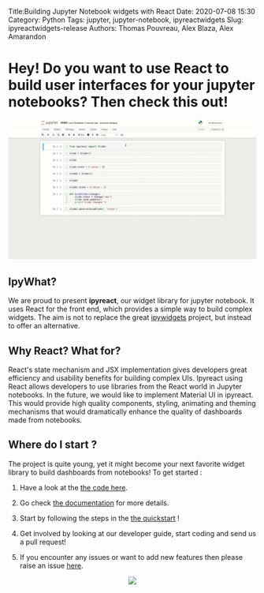 Title:Building Jupyter Notebook widgets with React
Date: 2020-07-08 15:30
Category: Python
Tags: jupyter, jupyter-notebook, ipyreactwidgets
Slug: ipyreactwidgets-release
Authors: Thomas Pouvreau, Alex Blaza, Alex Amarandon

# Hey! Do you want to use React to build user interfaces for your jupyter notebooks? Then check this out!

<div>
	<img style="width:900px" src="/images/slider.gif"/>
</div>

## IpyWhat? 

We are proud to present __ipyreact__, our widget library for jupyter notebook. It uses React for the front end, which provides a simple way to build complex widgets. The aim is not to replace the great [ipywidgets](https://github.com/jupyter-widgets/ipywidgets) project, but instead to offer an alternative.
 
## Why React? What for?  

React's state mechanism and JSX implementation gives developers great efficiency and usability benefits for building complex UIs. Ipyreact using React allows developers to use libraries from the React world in Jupyter notebooks. In the future, we would like to implement Material UI in ipyreact. This would provide high quality components, styling, animating and theming mechanisms that would dramatically enhance the quality of dashboards made from notebooks.

## Where do I start ? 

The project is quite young, yet it might become your next favorite widget library to build dashboards from notebooks!
To get started :

1. Have a look at the [the code here](https://github.com/weatherforce/ipyreact).

2. Go check [the documentation](https://ipyreact.readthedocs.io/en/latest/) for more details.

3. Start by following the steps in the [the quickstart](https://ipyreact.readthedocs.io/en/latest/quickstart.html) !

4. Get involved by looking at our developer guide, start coding and send us a pull request!

5. If you encounter any issues or want to add new features then please raise an issue [here](https://github.com/weatherforce/ipyreact/issues).

<p align="center">
	<img src="https://media.giphy.com/media/vyEMmgHf9dQ4M/giphy.gif"/>
</p>

